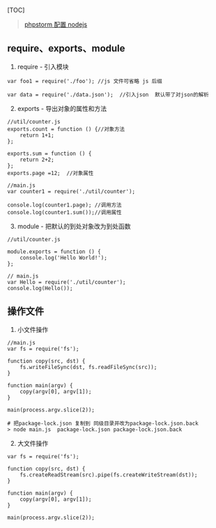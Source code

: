 [TOC]

> [phpstorm 配置 nodejs](/python/preview/PHPStorm/%E9%85%8D%E7%BD%AEnodejs.md)
## require、exports、module
1. require - 引入模块
```
var foo1 = require('./foo'); //js 文件可省略 js 后缀

var data = require('./data.json');  //引入json  默认带了对json的解析
```

2. exports - 导出对象的属性和方法

```
//util/counter.js
exports.count = function () {//对象方法   
    return 1+1;
};

exports.sum = function () {  
    return 2+2;
};
exports.page =12;  //对象属性

```
```
//main.js
var counter1 = require('./util/counter');

console.log(counter1.page); //调用方法
console.log(counter1.sum());//调用属性
```
3. module -  把默认的到处对象改为到处函数
```
//util/counter.js

module.exports = function () {
    console.log('Hello World!');
};
```
```
// main.js
var Hello = require('./util/counter');
console.log(Hello());
```

## 操作文件
1. 小文件操作
```
//main.js
var fs = require('fs');

function copy(src, dst) {
    fs.writeFileSync(dst, fs.readFileSync(src));
}

function main(argv) {
    copy(argv[0], argv[1]);
}

main(process.argv.slice(2));
```
```
# 把package-lock.json 复制到 同级目录并改为package-lock.json.back	
> node main.js  package-lock.json package-lock.json.back
```
2. 大文件操作
```
var fs = require('fs');

function copy(src, dst) {
    fs.createReadStream(src).pipe(fs.createWriteStream(dst));
}

function main(argv) {
    copy(argv[0], argv[1]);
}

main(process.argv.slice(2));
```